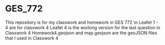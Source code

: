 # GES_772

This repository is for my classwork and homework in GES 772 \n
Leafet 1 - 4 are for classwork 4
Leafet 4 is the working version for the last question in Classwork 4
Homework4.geojson and map.geojson are the geoJSON files that I used in Classwork 4
